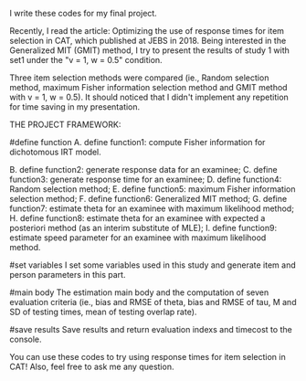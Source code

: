 I write these codes for my final project.

Recently, I read the article: Optimizing the use of response times for item selection in CAT, which published at JEBS in 2018.
Being interested in the Generalized MIT (GMIT) method, I try to present the results of study 1 with set1 under the "v = 1, w = 0.5" condition.

Three item selection methods were compared (ie., Random selection method, maximum Fisher information selection method and GMIT method with v = 1, w = 0.5).
It should noticed that I didn't implement any repetition for time saving in my presentation.


THE PROJECT FRAMEWORK:

#define function
A. define function1: compute Fisher information for dichotomous IRT model.

B. define function2: generate response data for an examinee;
C. define function3: generate response time for an examinee;
D. define function4: Random selection method;
E. define function5: maximum Fisher information selection method;
F. define function6: Generalized MIT method;
G. define function7: estimate theta for an examinee with maximum likelihood method;
H. define function8: estimate theta for an examinee with expected a posteriori method (as an interim substitute of MLE);
I. define function9: estimate speed parameter for an examinee with maximum likelihood method.

#set variables
I set some variables used in this study and generate item and person parameters in this part.

#main body
The estimation main body and the computation of seven evaluation criteria (ie., bias and RMSE of theta, bias and RMSE of tau, M and SD of testing times, mean of testing overlap rate).

#save results
Save results and return evaluation indexs and timecost to the console.

You can use these codes to try using response times for item selection in CAT! Also, feel free to ask me any question.
